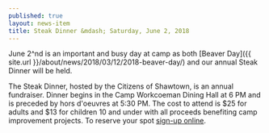 ```yaml
---
published: true
layout: news-item
title: Steak Dinner &mdash; Saturday, June 2, 2018
---
```


June 2^nd is an important and busy day at camp as both [Beaver Day]({{ site.url }}/about/news/2018/03/12/2018-beaver-day/) and our annual Steak Dinner will be held.

The Steak Dinner, hosted by the Citizens of Shawtown, is an annual fundraiser. Dinner begins in the Camp Workcoeman Dining Hall at 6 PM and is preceded by hors d'oeuvres at 5:30 PM. The cost to attend is $25 for adults and $13 for children 10 and under with all proceeds benefiting camp improvement projects. To reserve your spot [sign-up online](https://web.archive.org/web/20200113163650/http://webcache.googleusercontent.com/search?q=cache:WTAln3STsOgJ:https://www.ctrivers.org/event/camp-workcoeman-annual-steak-or-chicken-barbecue/8772&hl=en&gl=us&strip=1&vwsrc=0).
